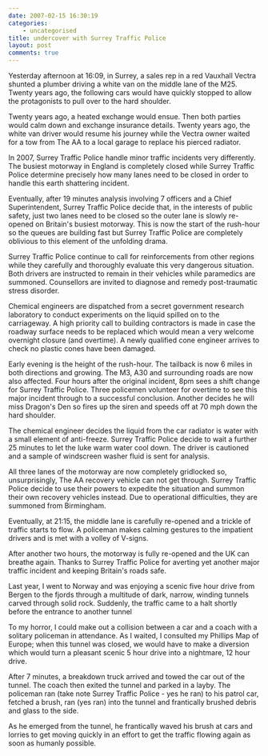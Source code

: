```yaml
---
date: 2007-02-15 16:30:19
categories:
    - uncategorised
title: undercover with Surrey Traffic Police
layout: post
comments: true
---
```

Yesterday afternoon at 16:09, in Surrey, a sales rep in a red Vauxhall
Vectra shunted a plumber driving a white van on the middle lane of the
M25. Twenty years ago, the following cars would have quickly stopped to
allow the protagonists to pull over to the hard shoulder.

Twenty years ago, a heated exchange would ensue. Then both parties would
calm down and exchange insurance details. Twenty years ago, the white
van driver would resume his journey while the Vectra owner waited for a
tow from The AA to a local garage to replace his pierced radiator.

In 2007, Surrey Traffic Police handle minor traffic incidents very
differently. The busiest motorway in England is completely closed while
Surrey Traffic Police determine precisely how many lanes need to be
closed in order to handle this earth shattering incident.

Eventually, after 19 minutes analysis involving 7 officers and a Chief
Superintendent, Surrey Traffic Police decide that, in the interests of
public safety, just two lanes need to be closed so the outer lane is
slowly re-opened on Britain's busiest motorway. This is now the start of
the rush-hour so the queues are building fast but Surrey Traffic Police
are completely oblivious to this element of the unfolding drama.

Surrey Traffic Police continue to call for reinforcements from other
regions while they carefully and thoroughly evaluate this very dangerous
situation. Both drivers are instructed to remain in their vehicles while
paramedics are summoned. Counsellors are invited to diagnose and remedy
post-traumatic stress disorder.

Chemical engineers are dispatched from a secret government research
laboratory to conduct experiments on the liquid spilled on to the
carriageway. A high priority call to building contractors is made in
case the roadway surface needs to be replaced which would mean a very
welcome overnight closure (and overtime). A newly qualified cone
engineer arrives to check no plastic cones have been damaged.

Early evening is the height of the rush-hour. The tailback is now 6
miles in both directions and growing. The M3, A30 and surrounding roads
are now also affected. Four hours after the original incident, 8pm sees
a shift change for Surrey Traffic Police. Three policemen volunteer for
overtime to see this major incident through to a successful conclusion.
Another decides he will miss Dragon's Den so fires up the siren and
speeds off at 70 mph down the hard shoulder.

The chemical engineer decides the liquid from the car radiator is water
with a small element of anti-freeze. Surrey Traffic Police decide to
wait a further 25 minutes to let the luke warm water cool down. The
driver is cautioned and a sample of windscreen washer fluid is sent for
analysis.

All three lanes of the motorway are now completely gridlocked so,
unsurprisingly, The AA recovery vehicle can not get through. Surrey
Traffic Police decide to use their powers to expedite the situation and
summon their own recovery vehicles instead. Due to operational
difficulties, they are summoned from Birmingham.

Eventually, at 21:15, the middle lane is carefully re-opened and a
trickle of traffic starts to flow. A policeman makes calming gestures to
the impatient drivers and is met with a volley of V-signs.

After another two hours, the motorway is fully re-opened and the UK can
breathe again. Thanks to Surrey Traffic Police for averting yet another
major traffic incident and keeping Britain's roads safe.

Last year, I went to Norway and was enjoying a scenic five hour drive
from Bergen to the fjords through a multitude of dark, narrow, winding
tunnels carved through solid rock. Suddenly, the traffic came to a halt
shortly before the entrance to another tunnel

To my horror, I could make out a collision between a car and a coach
with a solitary policeman in attendance. As I waited, I consulted my
Phillips Map of Europe; when this tunnel was closed, we would have to
make a diversion which would turn a pleasant scenic 5 hour drive into a
nightmare, 12 hour drive.

After 7 minutes, a breakdown truck arrived and towed the car out of the
tunnel. The coach then exited the tunnel and parked in a layby. The
policeman ran (take note Surrey Traffic Police - yes he ran) to his
patrol car, fetched a brush, ran (yes ran) into the tunnel and
frantically brushed debris and glass to the side.

As he emerged from the tunnel, he frantically waved his brush at cars
and lorries to get moving quickly in an effort to get the traffic
flowing again as soon as humanly possible.
